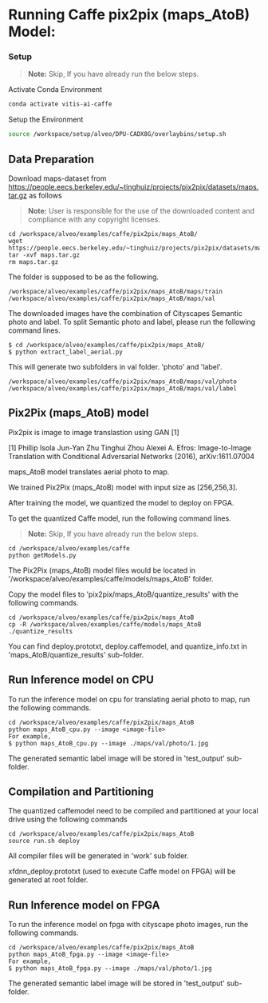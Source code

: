
# Running Caffe pix2pix (maps_AtoB) Model:

### Setup

> **Note:** Skip, If you have already run the below steps.

Activate Conda Environment
  ```sh
  conda activate vitis-ai-caffe 
  ```

Setup the Environment

  ```sh
  source /workspace/setup/alveo/DPU-CADX8G/overlaybins/setup.sh
  ```

## Data Preparation

Download maps-dataset from https://people.eecs.berkeley.edu/~tinghuiz/projects/pix2pix/datasets/maps.tar.gz as follows
> **Note:** User is responsible for the use of the downloaded content and compliance with any copyright licenses.

```
cd /workspace/alveo/examples/caffe/pix2pix/maps_AtoB/
wget https://people.eecs.berkeley.edu/~tinghuiz/projects/pix2pix/datasets/maps.tar.gz
tar -xvf maps.tar.gz
rm maps.tar.gz
```

The folder is supposed to be as the following.  

```
/workspace/alveo/examples/caffe/pix2pix/maps_AtoB/maps/train
/workspace/alveo/examples/caffe/pix2pix/maps_AtoB/maps/val
```

The downloaded images have the combination of Cityscapes Semantic photo and label. 
To split Semantic photo and label, please run the following command lines.

```
$ cd /workspace/alveo/examples/caffe/pix2pix/maps_AtoB/
$ python extract_label_aerial.py
```

This will generate two subfolders in val folder. 'photo' and 'label'. 
```
/workspace/alveo/examples/caffe/pix2pix/maps_AtoB/maps/val/photo
/workspace/alveo/examples/caffe/pix2pix/maps_AtoB/maps/val/label
```  


## Pix2Pix (maps_AtoB) model

Pix2pix is image to image translastion using GAN [1]


[1]	Phillip Isola Jun-Yan Zhu Tinghui Zhou Alexei A. Efros: Image-to-Image Translation with Conditional Adversarial Networks (2016), arXiv:1611.07004



maps_AtoB model translates aerial photo to map. 


We trained Pix2Pix (maps_AtoB) model with input size as [256,256,3].

After training the model, we quantized the model to deploy on FPGA.

To get the quantized Caffe model, run the following command lines. 

> **Note:** Skip, If you have already run the below steps.
```
cd /workspace/alveo/examples/caffe
python getModels.py
```

The Pix2Pix (maps_AtoB) model files would be located in '/workspace/alveo/examples/caffe/models/maps_AtoB' folder.

Copy the model files to 'pix2pix/maps_AtoB/quantize_results' with the following commands.
```
cd /workspace/alveo/examples/caffe/pix2pix/maps_AtoB
cp -R /workspace/alveo/examples/caffe/models/maps_AtoB ./quantize_results
```

You can find deploy.prototxt, deploy.caffemodel, and quantize_info.txt in 'maps_AtoB/quantize_results' sub-folder.


## Run Inference model on CPU

To run the inference model on cpu for translating aerial photo to map, run the following commands.
```
cd /workspace/alveo/examples/caffe/pix2pix/maps_AtoB
python maps_AtoB_cpu.py --image <image-file>
For example, 
$ python maps_AtoB_cpu.py --image ./maps/val/photo/1.jpg
```
The generated semantic label image will be stored in 'test_output' sub-folder.


## Compilation and Partitioning


The quantized caffemodel need to be compiled and partitioned at your local drive using the following commands

```
cd /workspace/alveo/examples/caffe/pix2pix/maps_AtoB
source run.sh deploy
```

All compiler files will be generated in 'work' sub folder.

xfdnn_deploy.prototxt (used to execute Caffe model on FPGA) will be generated at root folder.




## Run Inference model on FPGA 

To run the inference model on fpga with cityscape photo images, run the following commands.

```
cd /workspace/alveo/examples/caffe/pix2pix/maps_AtoB
python maps_AtoB_fpga.py --image <image-file>
For example, 
$ python maps_AtoB_fpga.py --image ./maps/val/photo/1.jpg
```
The generated semantic label image will be stored in 'test_output' sub-folder.
